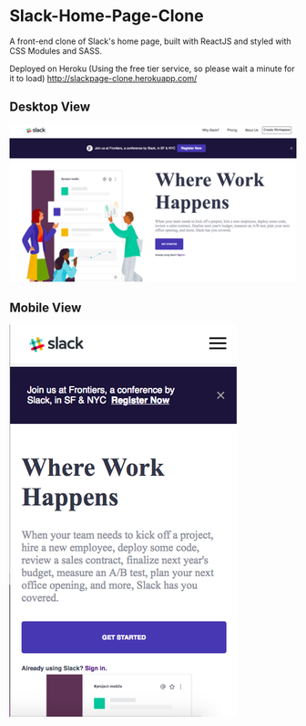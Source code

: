 # Slack-Home-Page-Clone
A front-end clone of Slack's home page, built with ReactJS and styled with CSS Modules and SASS.

Deployed on Heroku (Using the free tier service, so please wait a minute for it to load)
http://slackpage-clone.herokuapp.com/

## Desktop View
![alt text](https://github.com/Chen-Jack/Slack-Home-Page-Clone/blob/master/Screen%20Shot%202018-09-04%20at%2011.55.16%20PM.png)

## Mobile View
![alt text](https://github.com/Chen-Jack/Slack-Home-Page-Clone/blob/master/Screen%20Shot%202018-09-04%20at%2011.55.10%20PM.png)
